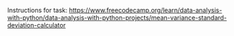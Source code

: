 Instructions for task: https://www.freecodecamp.org/learn/data-analysis-with-python/data-analysis-with-python-projects/mean-variance-standard-deviation-calculator
